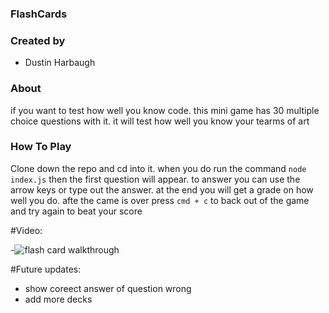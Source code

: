 ### FlashCards 

### Created by
-   Dustin Harbaugh


### About

 if you want to test how well you know code. this mini game has 30 multiple choice questions with it. it will test how well you know your tearms of art


### How To Play

Clone down the repo and cd into it. when you do run the command ``node index.js`` then the first question will appear. to answer you can use the arrow keys or type out the answer. at the end you will get a grade on how well you do. afte the came is over press ``cmd + c`` to back out of the game and try again to beat your score

#Video:

-![flash card walkthrough](https://media.giphy.com/media/NHLpfkOaQJ71uLiz7U/giphy.gif)


#Future updates:
- show coreect answer of question wrong
- add more decks
